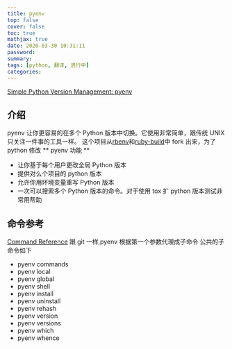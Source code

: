 ```yaml
---
title: pyenv
top: false
cover: false
toc: true
mathjax: true
date: 2020-03-30 10:31:11
password:
summary:
tags: [python, 翻译, 进行中]
categories:
---
```


[Simple Python Version Management: pyenv](https://github.com/pyenv/pyenv)

## 介绍

pyenv 让你更容易的在多个 Python 版本中切换。它使用非常简单，跟传统 UNIX 只关注一件事的工具一样。
这个项目从[rbenv](https://github.com/rbenv/rbenv)和[ruby-build](https://github.com/rbenv/ruby-build)中 fork 出来，为了 python 修改
** pyenv 功能 **

- 让你基于每个用户更改全局 Python 版本
- 提供对么个项目的 python 版本
- 允许你用环境变量重写 Python 版本
- 一次可以搜索多个 Python 版本的命令。对于使用 tox 扩 python 版本测试非常用帮助

## 命令参考

[Command Reference](https://github.com/pyenv/pyenv/blob/master/COMMANDS.md)
跟 git 一样,pyenv 根据第一个参数代理成子命令
公共的子命令如下

- pyenv commands
- pyenv local
- pyenv global
- pyenv shell
- pyenv install
- pyenv uninstall
- pyenv rehash
- pyenv version
- pyenv versions
- pyenv which
- pyenv whence
